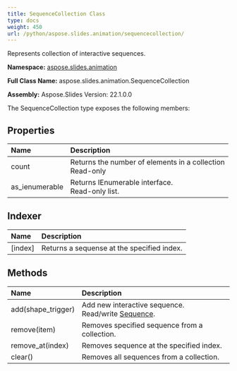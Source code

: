 ```yaml
---
title: SequenceCollection Class
type: docs
weight: 450
url: /python/aspose.slides.animation/sequencecollection/
---
```


Represents collection of interactive sequences.

**Namespace:** [aspose.slides.animation](/python/aspose.slides.animation/)

**Full Class Name:** aspose.slides.animation.SequenceCollection

**Assembly:**  Aspose.Slides Version: 22.1.0.0

The SequenceCollection type exposes the following members:
## **Properties**
|**Name**|**Description**|
| :- | :- |
|count|Returns the number of elements in a collection<br/>            Read-only|
|as_ienumerable|Returns IEnumerable interface.<br/>            Read-only list.|
## **Indexer**
|**Name**|**Description**|
| :- | :- |
|[index]|Returns a sequense at the specified index.|
## **Methods**
|**Name**|**Description**|
| :- | :- |
|add(shape_trigger)|Add new interactive sequence.<br/>            Read/write [Sequence](/python/aspose.slides.animation/sequence/).|
|remove(item)|Removes specified sequence from a collection.|
|remove_at(index)|Removes sequence at the specified index.|
|clear()|Removes all sequences from a collection.|
